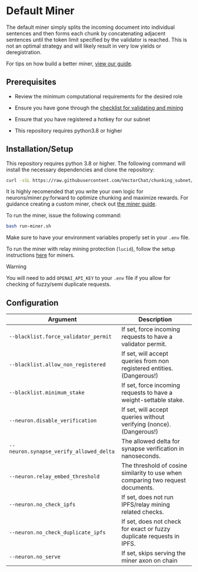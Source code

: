# Default Miner

The default miner simply splits the incoming document into individual sentences and then forms each chunk by concatenating adjacent sentences until the token limit specified by the validator is reached. This is not an optimal strategy and will likely result in very low yields or deregistration.

For tips on how build a better miner, [view our guide](./miner_guide.md).

## Prerequisites

- Review the minimum computational requirements for the desired role

- Ensure you have gone through the [checklist for validating and mining](https://docs.bittensor.com/subnets/checklist-for-validating-mining)

- Ensure that you have registered a hotkey for our subnet

- This repository requires python3.8 or higher

## Installation/Setup

This repository requires python 3.8 or higher. The following command will install the necessary dependencies and clone the repository:

```bash
curl -sSL https://raw.githubusercontent.com/VectorChat/chunking_subnet/main/setup.sh | bash
```

It is highly recomended that you write your own logic for neurons/miner.py:forward to optimize chunking and maximize rewards. For guidance creating a custom miner, check out [the miner guide](./miner_guide.md).

To run the miner, issue the following command:

```bash
bash run-miner.sh
```

Make sure to have your environment variables properly set in your `.env` file.

To run the miner with relay mining protection (`lucid`), follow the setup instructions [here](./lucid/setup.md) for miners.

> [!WARNING]
> You will need to add `OPENAI_API_KEY` to your `.env` file if you allow for checking of fuzzy/semi duplicate requests.

## Configuration

| Argument                                | Description                                                                     |
| --------------------------------------- | ------------------------------------------------------------------------------- |
| `--blacklist.force_validator_permit`    | If set, force incoming requests to have a validator permit.                     |
| `--blacklist.allow_non_registered`      | If set, will accept queries from non registered entities. (Dangerous!)          |
| `--blacklist.minimum_stake`             | If set, force incoming requests to have a weight-settable stake.                |
| `--neuron.disable_verification`         | If set, will accept queries without verifying (nonce). (Dangerous!)             |
| `--neuron.synapse_verify_allowed_delta` | The allowed delta for synapse verification in nanoseconds.                      |
| `--neuron.relay_embed_threshold`        | The threshold of cosine similarity to use when comparing two request documents. |
| `--neuron.no_check_ipfs`                | If set, does not run IPFS/relay mining related checks.                          |
| `--neuron.no_check_duplicate_ipfs`      | If set, does not check for exact or fuzzy duplicate requests in IPFS.           |
| `--neuron.no_serve`                     | If set, skips serving the miner axon on chain                                   |
